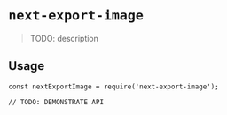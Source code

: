 # `next-export-image`

> TODO: description

## Usage

```
const nextExportImage = require('next-export-image');

// TODO: DEMONSTRATE API
```
